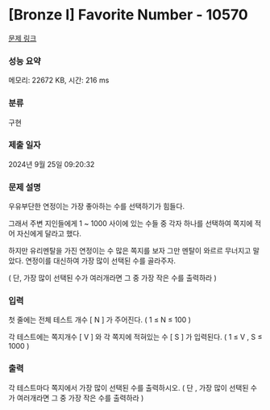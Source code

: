 # [Bronze I] Favorite Number - 10570 

[문제 링크](https://www.acmicpc.net/problem/10570) 

### 성능 요약

메모리: 22672 KB, 시간: 216 ms

### 분류

구현

### 제출 일자

2024년 9월 25일 09:20:32

### 문제 설명

<p>우유부단한 연정이는 가장 좋아하는 수를 선택하기가 힘들다. </p>

<p>그래서 주변 지인들에게 1 ~ 1000 사이에 있는 수들 중 각자 하나를 선택하여 쪽지에 적어 자신에게 달라고 했다.</p>

<p>하지만 유리멘탈을 가진 연정이는 수 많은 쪽지를 보자 그만 멘탈이 와르르 무너지고 말았다. 연정이를 대신하여 가장 많이 선택된 수를 골라주자. </p>

<p> ( 단, 가장 많이 선택된 수가 여러개라면 그 중 가장 작은 수를 출력하라 )</p>

### 입력 

 <p>첫 줄에는 전체 테스트 개수 [ N ] 가 주어진다. ( 1 ≤ N ≤ 100 )</p>

<p>각 테스트에는 쪽지개수 [ V ] 와 각 쪽지에 적혀있는 수 [ S ] 가 입력된다. ( 1 ≤ V , S ≤ 1000 )</p>

### 출력 

 <p>각 테스트마다 쪽지에서 가장 많이 선택된 수를 출력하시오.  ( 단 , 가장 많이 선택된 수가 여러개라면 그 중 가장 작은 수를 출력하라 )</p>

